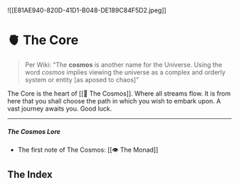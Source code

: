 
![[E81AE940-820D-41D1-B048-DE189C84F5D2.jpeg]]

# 🫀 The Core

> Per Wiki: “The **cosmos** is another name for the Universe. Using the word _cosmos_ implies viewing the universe as a complex and orderly system or entity [as aposed to chaos]”

The Core is the heart of [[🔮 The Cosmos]]. Where all streams flow. It is from here that you shall choose the path in which you wish to embark upon. A vast journey awaits you. Good luck.

___

##### The Cosmos Lore 

-  The first note of The Cosmos: [[👁 The Monad]]

## The Index








 